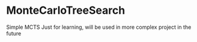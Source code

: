 # MonteCarloTreeSearch
Simple MCTS Just for learning, will be used in more complex project in the future
